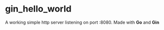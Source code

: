 # gin_hello_world

A working simple http server listening on port :8080.
Made with **Go** and **Gin**

